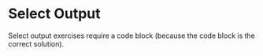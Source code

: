 # Select Output

Select output exercises require a code block (because the code block is the
correct solution).
